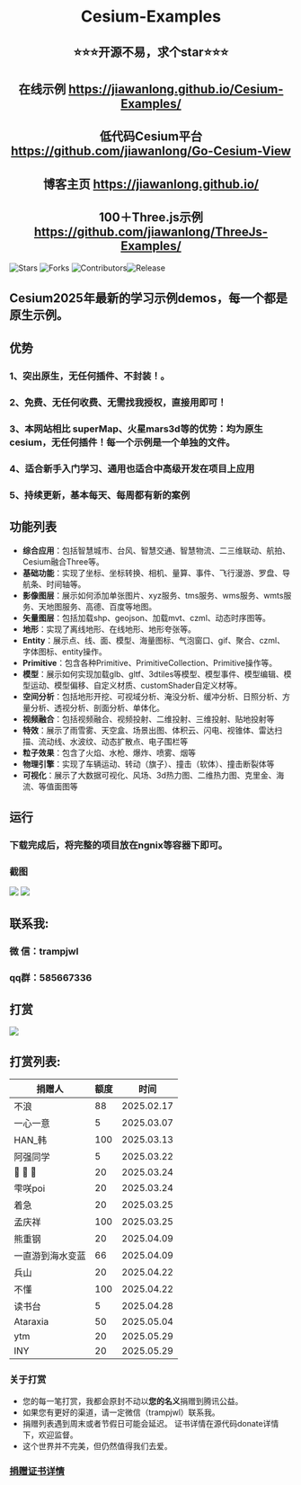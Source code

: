 <h1 align="center">Cesium-Examples</h1>
<h2 align="center">⭐⭐⭐开源不易，求个star⭐⭐⭐</h2>
<h2 align="center">在线示例 <a target="_blank" href="https://jiawanlong.github.io/Cesium-Examples/">https://jiawanlong.github.io/Cesium-Examples/</a> </h2>
<h2 align="center">低代码Cesium平台 <a target="_blank" href="https://github.com/jiawanlong/Go-Cesium-View">https://github.com/jiawanlong/Go-Cesium-View</a> </h2>
<h2 align="center">博客主页 <a target="_blank" href="https://jiawanlong.github.io/Cesium-Examples/">https://jiawanlong.github.io/</a> </h2>
<h2 align="center">100＋Three.js示例 <a target="_blank" href="https://github.com/jiawanlong/ThreeJs-Examples/">https://github.com/jiawanlong/ThreeJs-Examples/</a> </h2>

 ![Stars](https://img.shields.io/github/stars/jiawanlong/Cesium-Examples.svg?) ![Forks](https://img.shields.io/github/forks/jiawanlong/Cesium-Examples.svg?style=social) ![Contributors](https://img.shields.io/github/contributors/jiawanlong/Cesium-Examples.svg)![Release](https://img.shields.io/github/v/release/jiawanlong/Cesium-Examples.svg)


## Cesium2025年最新的学习示例demos，每一个都是**原生**示例。

## 优势
### 1、突出原生，无任何插件、不封装！。
### 2、免费、无任何收费、无需找我授权，直接用即可！
### 3、本网站相比 superMap、火星mars3d等的优势：均为原生cesium，无任何插件！每一个示例是一个单独的文件。
### 4、适合新手入门学习、通用也适合中高级开发在项目上应用
### 5、持续更新，基本每天、每周都有新的案例



## 功能列表
- **综合应用**：包括智慧城市、台风、智慧交通、智慧物流、二三维联动、航拍、Cesium融合Three等。
- **基础功能**：实现了坐标、坐标转换、相机、量算、事件、飞行漫游、罗盘、导航条、时间轴等。
- **影像图层**：展示如何添加单张图片、xyz服务、tms服务、wms服务、wmts服务、天地图服务、高德、百度等地图。
- **矢量图层**：包括加载shp、geojson、加载mvt、czml、动态时序图等。
- **地形**：实现了离线地形、在线地形、地形夸张等。
- **Entity**：展示点、线、面、模型、海量图标、气泡窗口、gif、聚合、czml、字体图标、entity操作。
- **Primitive**：包含各种Primitive、PrimitiveCollection、Primitive操作等。
- **模型**：展示如何实现加载glb、gltf、3dtiles等模型、模型事件、模型编辑、模型运动、模型偏移、自定义材质、customShader自定义材等。
- **空间分析**：包括地形开挖、可视域分析、淹没分析、缓冲分析、日照分析、方量分析、透视分析、剖面分析、单体化。
- **视频融合**：包括视频融合、视频投射、二维投射、三维投射、贴地投射等
- **特效**：展示了雨雪雾、天空盒、场景出图、体积云、闪电、视锥体、雷达扫描、流动线、水波纹、动态扩散点、电子围栏等
- **粒子效果**：包含了火焰、水枪、爆炸、喷雾、烟等
- **物理引擎**：实现了车辆运动、转动（旗子）、撞击（软体）、撞击断裂体等
- **可视化**：展示了大数据可视化、风场、3d热力图、二维热力图、克里金、海流、等值面图等


## 运行
### 下载完成后，将完整的项目放在ngnix等容器下即可。

### 截图
<img src="https://jiawanlong.github.io/demo.jpg">
<img src="https://jiawanlong.github.io/demo1.jpg">


## 联系我:

### 微 信：trampjwl

### qq群：585667336

## 打赏
<img src="https://jiawanlong.github.io/ds.jpg">


## 打赏列表:

| 捐赠人            | 额度    | 时间       | 
| ----------        | ------- | -----------| 
| 不浪              | 88      | 2025.02.17 | 
| 一心一意          | 5       | 2025.03.07 | 
| HAN_韩            | 100     | 2025.03.13 | 
| 阿强同学          | 5       | 2025.03.22 | 
| 🎾 🎾 🎾        | 20      | 2025.03.24 | 
| 雫咲poi           | 20      | 2025.03.24 | 
| 着急              | 20      | 2025.03.25 | 
| 孟庆祥            | 100     | 2025.03.25 | 
| 熊重钢            | 20      | 2025.04.09 | 
| 一直游到海水变蓝  | 66      | 2025.04.09 | 
| 兵山              | 20      | 2025.04.22 | 
| 不懂              | 100     | 2025.04.22 | 
| 读书台            | 5       | 2025.04.28 | 
| Ataraxia          | 50      | 2025.05.04 | 
| ytm               | 20      | 2025.05.29 | 
| INY               | 20      | 2025.05.29 | 

### 关于打赏
- 您的每一笔打赏，我都会原封不动以**您的名义**捐赠到腾讯公益。
- 如果您有更好的渠道，请一定微信（trampjwl）联系我。
- 捐赠列表遇到周末或者节假日可能会延迟。 证书详情在源代码donate详情下，欢迎监督。
- 这个世界并不完美，但仍然值得我们去爱。


<h3 ><a target="_blank" href="https://jiawanlong.github.io/Cesium-Examples/donate/index.html">捐赠证书详情</a> </h3>
